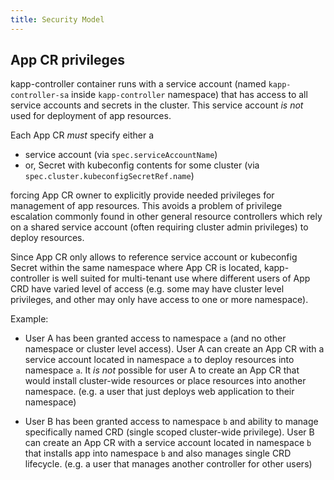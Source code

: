 ```yaml
---
title: Security Model
---
```


## App CR privileges

kapp-controller container runs with a service account (named `kapp-controller-sa` inside `kapp-controller` namespace) that has access to all service accounts and secrets in the cluster. This service account *is not* used for deployment of app resources.

Each App CR *must* specify either a

- service account (via `spec.serviceAccountName`)
- or, Secret with kubeconfig contents for some cluster (via `spec.cluster.kubeconfigSecretRef.name`)

forcing App CR owner to explicitly provide needed privileges for management of app resources. This avoids a problem of privilege escalation commonly found in other general resource controllers which rely on a shared service account (often requiring cluster admin privileges) to deploy resources.

Since App CR only allows to reference service account or kubeconfig Secret within the same namespace where App CR is located, kapp-controller is well suited for multi-tenant use where different users of App CRD have varied level of access (e.g. some may have cluster level privileges, and other may only have access to one or more namespace).

Example:

- User A has been granted access to namespace `a` (and no other namespace or cluster level access). User A can create an App CR with a service account located in namespace `a` to deploy resources into namespace `a`. It _is not_ possible for user A to create an App CR that would install cluster-wide resources or place resources into another namespace. (e.g. a user that just deploys web application to their namespace)

- User B has been granted access to namespace `b` and ability to manage specifically named CRD (single scoped cluster-wide privilege). User B can create an App CR with a service account located in namespace `b` that installs app into namespace `b` and also manages single CRD lifecycle. (e.g. a user that manages another controller for other users)
